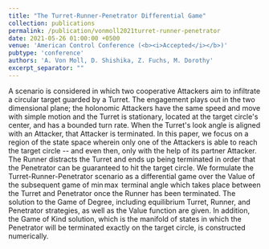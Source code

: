 ```yaml
---
title: "The Turret-Runner-Penetrator Differential Game"
collection: publications
permalink: /publication/vonmoll2021turret-runner-penetrator
date: 2021-05-26 01:00:00 +0500
venue: 'American Control Conference (<b><i>Accepted</i></b>)'
pubtype: 'conference'
authors: 'A. Von Moll, D. Shishika, Z. Fuchs, M. Dorothy'
excerpt_separator: ""
---
```

A scenario is considered in which two cooperative Attackers aim to infiltrate a circular target guarded by a Turret. The engagement plays out in the two dimensional plane; the holonomic Attackers have the same speed and move with simple motion and the Turret is stationary, located at the target circle&apos;s center, and has a bounded turn rate. When the Turret&apos;s look angle is aligned with an Attacker, that Attacker is terminated. In this paper, we focus on a region of the state space wherein only one of the Attackers is able to reach the target circle -- and even then, only with the help of its partner Attacker. The Runner distracts the Turret and ends up being terminated in order that the Penetrator can be guaranteed to hit the target circle. We formulate the Turret-Runner-Penetrator scenario as a differential game over the Value of the subsequent game of $\min\max$ terminal angle which takes place between the Turret and Penetrator once the Runner has been terminated. The solution to the Game of Degree, including equilibrium Turret, Runner, and Penetrator strategies, as well as the Value function are given. In addition, the Game of Kind solution, which is the manifold of states in which the Penetrator will be terminated exactly on the target circle, is constructed numerically.
